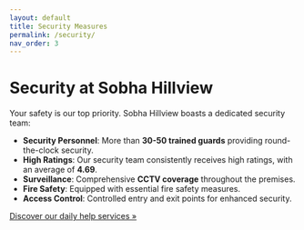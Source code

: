 ```yaml
---
layout: default
title: Security Measures
permalink: /security/
nav_order: 3
---
```


# Security at Sobha Hillview

Your safety is our top priority. Sobha Hillview boasts a dedicated security team:

- **Security Personnel**: More than **30-50 trained guards** providing round-the-clock security.
- **High Ratings**: Our security team consistently receives high ratings, with an average of **4.69**.
- **Surveillance**: Comprehensive **CCTV coverage** throughout the premises.
- **Fire Safety**: Equipped with essential fire safety measures.
- **Access Control**: Controlled entry and exit points for enhanced security.

[Discover our daily help services »](/daily-help/)
